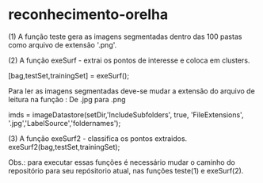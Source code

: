 # reconhecimento-orelha

(1) A função teste gera as imagens segmentadas dentro das 100 pastas como arquivo de extensão '.png'.

(2) A função exeSurf - extrai os pontos de interesse e coloca em clusters.

[bag,testSet,trainingSet] = exeSurf();

Para ler as imagens segmentadas deve-se mudar a extensão do arquivo de leitura na função :
De .jpg para .png

imds = imageDatastore(setDir,'IncludeSubfolders', true, 'FileExtensions', '.jpg','LabelSource','foldernames');


(3) A função exeSurf2 - classifica os pontos extraidos.
exeSurf2(bag,testSet,trainingSet);

Obs.: para executar essas funções é necessário mudar o caminho do repositório para seu repósitorio atual, nas funções teste(1) e exeSurf(2).
